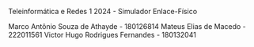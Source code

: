 Teleinformática e Redes 1 2024 - Simulador Enlace-Físico

Marco Antônio Souza de Athayde - 180126814
Mateus Elias de Macedo - 222011561
Victor Hugo Rodrigues Fernandes - 180132041
